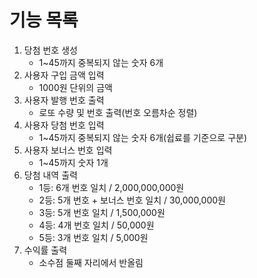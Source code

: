 # 기능 목록
1. 당첨 번호 생성
   - 1~45까지 중복되지 않는 숫자 6개
2. 사용자 구입 금액 입력
   - 1000원 단위의 금액
3. 사용자 발행 번호 출력
   - 로또 수량 및 번호 출력(번호 오름차순 정렬)
4. 사용자 당첨 번호 입력
   - 1~45까지 중복되지 않는 숫자 6개(쉽료를 기준으로 구분)
5. 사용자 보너스 번호 입력
   - 1~45까지 숫자 1개
6. 당첨 내역 출력
   - 1등: 6개 번호 일치 / 2,000,000,000원
   - 2등: 5개 번호 + 보너스 번호 일치 / 30,000,000원
   - 3등: 5개 번호 일치 / 1,500,000원
   - 4등: 4개 번호 일치 / 50,000원
   - 5등: 3개 번호 일치 / 5,000원
7. 수익률 출력
   - 소수점 둘째 자리에서 반올림